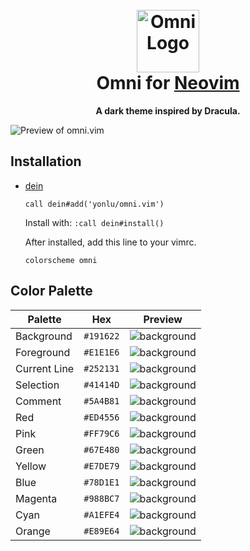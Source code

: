 <h1 align="center">
  <br>
  <img src="https://storage.googleapis.com/golden-wind/github/omni/omni.png" alt="Omni Logo" width="100">
  <br>
  Omni for <a href="https://neovim.io/">Neovim</a>
  <br>
</h1>

<p align="center">
  <strong>A dark theme inspired by Dracula.</strong>
</p>

![Preview of omni.vim](https://i.ibb.co/4Tzk7hH/omni-vim.png)

## Installation

- [dein](https://github.com/Shougo/dein.vim)
  ```viml
  call dein#add('yonlu/omni.vim')
  ```
  Install with: ``:call dein#install()``

  After installed, add this line to your vimrc.
  ```viml
  colorscheme omni
  ```
  
## Color Palette

| Palette      | Hex       | Preview                                                  |
| ------------ | --------- | ---------------------------------------------------------|
| Background   | `#191622` | ![background](https://place-hold.it/32/191622?text=+) |
| Foreground   | `#E1E1E6` | ![background](https://place-hold.it/32/E1E1E6?text=+) |
| Current Line | `#252131` | ![background](https://place-hold.it/32/252131?text=+) |
| Selection    | `#41414D` | ![background](https://place-hold.it/32/41414D?text=+) |
| Comment      | `#5A4B81` | ![background](https://place-hold.it/32/5A4B81?text=+) |
| Red          | `#ED4556` | ![background](https://place-hold.it/32/ED4556?text=+) |
| Pink         | `#FF79C6` | ![background](https://place-hold.it/32/FF79C6?text=+) |
| Green        | `#67E480` | ![background](https://place-hold.it/32/67E480?text=+) |
| Yellow       | `#E7DE79` | ![background](https://place-hold.it/32/E7DE79?text=+) |
| Blue         | `#78D1E1` | ![background](https://place-hold.it/32/78D1E1?text=+) |
| Magenta      | `#988BC7` | ![background](https://place-hold.it/32/988BC7?text=+) |
| Cyan         | `#A1EFE4` | ![background](https://place-hold.it/32/A1EFE4?text=+) |
| Orange       | `#E89E64` | ![background](https://place-hold.it/32/E89E64?text=+) |

